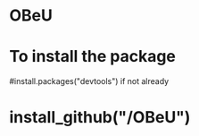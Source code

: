 # OBeU
# To install the package
#install.packages("devtools") if not already
# install_github("/OBeU")
